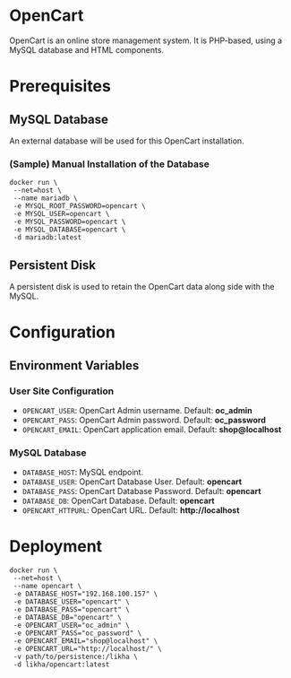 # OpenCart

OpenCart is an online store management system. It is PHP-based, using a MySQL database and HTML components.


# Prerequisites

## MySQL Database
An external database will be used for this OpenCart installation.

### (Sample) Manual Installation of the Database
```console
docker run \
 --net=host \
 --name mariadb \
 -e MYSQL_ROOT_PASSWORD=opencart \
 -e MYSQL_USER=opencart \
 -e MYSQL_PASSWORD=opencart \
 -e MYSQL_DATABASE=opencart \
 -d mariadb:latest
```

## Persistent Disk
A persistent disk is used to retain the OpenCart data along side with the MySQL. 


# Configuration

## Environment Variables

### User Site Configuration
 - `OPENCART_USER`: OpenCart Admin username. Default: **oc_admin**
 - `OPENCART_PASS`: OpenCart Admin password. Default: **oc_password**
 - `OPENCART_EMAIL`: OpenCart application email. Default: **shop@localhost**

### MySQL Database
 - `DATABASE_HOST`: MySQL endpoint.
 - `DATABASE_USER`: OpenCart Database User. Default: **opencart**
 - `DATABASE_PASS`: OpenCart Database Password. Default: **opencart**
 - `DATABASE_DB`: OpenCart Database. Default: **opencart**
 - `OPENCART_HTTPURL`: OpenCart URL. Default: **http://localhost**

# Deployment

```console
docker run \
 --net=host \
 --name opencart \
 -e DATABASE_HOST="192.168.100.157" \
 -e DATABASE_USER="opencart" \
 -e DATABASE_PASS="opencart" \
 -e DATABASE_DB="opencart" \
 -e OPENCART_USER="oc_admin" \
 -e OPENCART_PASS="oc_password" \
 -e OPENCART_EMAIL="shop@localhost" \
 -e OPENCART_URL="http://localhost/" \
 -v path/to/persistence:/likha \
 -d likha/opencart:latest
```